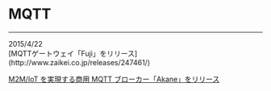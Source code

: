 # MQTT
<hr>
2015/4/22<br>
[MQTTゲートウェイ「Fuji」をリリース](http://www.zaikei.co.jp/releases/247461/)

[M2M/IoT を実現する商用 MQTT ブローカー「Akane」をリリース](http://prtimes.jp/main/html/rd/p/000000003.000011027.html)
